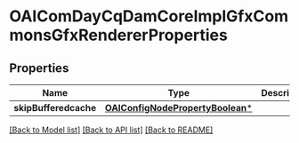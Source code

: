 # OAIComDayCqDamCoreImplGfxCommonsGfxRendererProperties

## Properties
Name | Type | Description | Notes
------------ | ------------- | ------------- | -------------
**skipBufferedcache** | [**OAIConfigNodePropertyBoolean***](OAIConfigNodePropertyBoolean.md) |  | [optional] 

[[Back to Model list]](../README.md#documentation-for-models) [[Back to API list]](../README.md#documentation-for-api-endpoints) [[Back to README]](../README.md)


